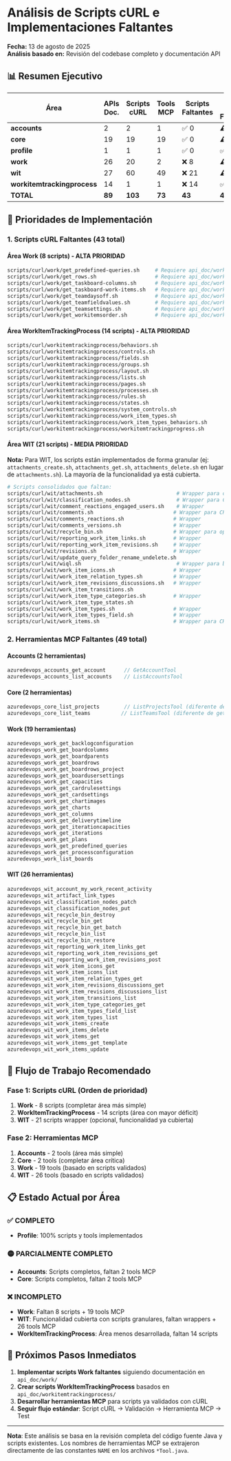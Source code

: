 # Análisis de Scripts cURL e Implementaciones Faltantes

**Fecha:** 13 de agosto de 2025  
**Análisis basado en:** Revisión del codebase completo y documentación API

## 📊 Resumen Ejecutivo

| Área | APIs Doc. | Scripts cURL | Tools MCP | Scripts Faltantes | Tools MCP Faltantes |
|------|-----------|--------------|-----------|-------------------|---------------------|
| **accounts** | 2 | 2 | 1 | ✅ 0 | ⚠️ 2 |
| **core** | 19 | 19 | 19 | ✅ 0 | ⚠️ 2 |
| **profile** | 1 | 1 | 1 | ✅ 0 | ✅ 0 |
| **work** | 26 | 20 | 2 | ❌ 8 | ⚠️ 19 |
| **wit** | 27 | 60 | 49 | ❌ 21 | ⚠️ 26 |
| **workitemtrackingprocess** | 14 | 1 | 1 | ❌ 14 | ✅ 0 |
| **TOTAL** | **89** | **103** | **73** | **43** | **49** |

## 🎯 Prioridades de Implementación

### 1. Scripts cURL Faltantes (43 total)

#### Área Work (8 scripts) - ALTA PRIORIDAD
```bash
scripts/curl/work/get_predefined-queries.sh     # Requiere api_doc/work/predefined-queries.md
scripts/curl/work/get_rows.sh                   # Requiere api_doc/work/rows.md
scripts/curl/work/get_taskboard-columns.sh      # Requiere api_doc/work/taskboard-columns.md
scripts/curl/work/get_taskboard-work-items.sh   # Requiere api_doc/work/taskboard-work-items.md
scripts/curl/work/get_teamdaysoff.sh            # Requiere api_doc/work/teamdaysoff.md
scripts/curl/work/get_teamfieldvalues.sh        # Requiere api_doc/work/teamfieldvalues.md
scripts/curl/work/get_teamsettings.sh           # Requiere api_doc/work/teamsettings.md
scripts/curl/work/get_workitemsorder.sh         # Requiere api_doc/work/workitemsorder.md
```

#### Área WorkItemTrackingProcess (14 scripts) - ALTA PRIORIDAD
```bash
scripts/curl/workitemtrackingprocess/behaviors.sh
scripts/curl/workitemtrackingprocess/controls.sh
scripts/curl/workitemtrackingprocess/fields.sh
scripts/curl/workitemtrackingprocess/groups.sh
scripts/curl/workitemtrackingprocess/layout.sh
scripts/curl/workitemtrackingprocess/lists.sh
scripts/curl/workitemtrackingprocess/pages.sh
scripts/curl/workitemtrackingprocess/processes.sh
scripts/curl/workitemtrackingprocess/rules.sh
scripts/curl/workitemtrackingprocess/states.sh
scripts/curl/workitemtrackingprocess/system_controls.sh
scripts/curl/workitemtrackingprocess/work_item_types.sh
scripts/curl/workitemtrackingprocess/work_item_types_behaviors.sh
scripts/curl/workitemtrackingprocess/workitemtrackingprogress.sh
```

#### Área WIT (21 scripts) - MEDIA PRIORIDAD
**Nota:** Para WIT, los scripts están implementados de forma granular (ej: `attachments_create.sh`, `attachments_get.sh`, `attachments_delete.sh` en lugar de `attachments.sh`). La mayoría de la funcionalidad ya está cubierta.

```bash
# Scripts consolidados que faltan:
scripts/curl/wit/attachments.sh                        # Wrapper para create/get/delete
scripts/curl/wit/classification_nodes.sh               # Wrapper para CRUD operations
scripts/curl/wit/comment_reactions_engaged_users.sh    # Wrapper
scripts/curl/wit/comments.sh                          # Wrapper para CRUD operations
scripts/curl/wit/comments_reactions.sh                # Wrapper
scripts/curl/wit/comments_versions.sh                 # Wrapper
scripts/curl/wit/recycle_bin.sh                       # Wrapper para operations
scripts/curl/wit/reporting_work_item_links.sh         # Wrapper
scripts/curl/wit/reporting_work_item_revisions.sh     # Wrapper
scripts/curl/wit/revisions.sh                         # Wrapper
scripts/curl/wit/update_query_folder_rename_undelete.sh
scripts/curl/wit/wiql.sh                               # Wrapper para by_id/by_query
scripts/curl/wit/work_item_icons.sh                   # Wrapper
scripts/curl/wit/work_item_relation_types.sh          # Wrapper
scripts/curl/wit/work_item_revisions_discussions.sh   # Wrapper
scripts/curl/wit/work_item_transitions.sh
scripts/curl/wit/work_item_type_categories.sh         # Wrapper
scripts/curl/wit/work_item_type_states.sh
scripts/curl/wit/work_item_types.sh                   # Wrapper
scripts/curl/wit/work_item_types_field.sh             # Wrapper
scripts/curl/wit/work_items.sh                        # Wrapper para CRUD operations
```

### 2. Herramientas MCP Faltantes (49 total)

#### Accounts (2 herramientas)
```java
azuredevops_accounts_get_account      // GetAccountTool
azuredevops_accounts_list_accounts    // ListAccountsTool
```

#### Core (2 herramientas)
```java
azuredevops_core_list_projects        // ListProjectsTool (diferente de get_projects)
azuredevops_core_list_teams          // ListTeamsTool (diferente de get_teams)
```

#### Work (19 herramientas)
```java
azuredevops_work_get_backlogconfiguration
azuredevops_work_get_boardcolumns
azuredevops_work_get_boardparents
azuredevops_work_get_boardrows
azuredevops_work_get_boardrows_project
azuredevops_work_get_boardusersettings
azuredevops_work_get_capacities
azuredevops_work_get_cardrulesettings
azuredevops_work_get_cardsettings
azuredevops_work_get_chartimages
azuredevops_work_get_charts
azuredevops_work_get_columns
azuredevops_work_get_deliverytimeline
azuredevops_work_get_iterationcapacities
azuredevops_work_get_iterations
azuredevops_work_get_plans
azuredevops_work_get_predefined_queries
azuredevops_work_get_processconfiguration
azuredevops_work_list_boards
```

#### WIT (26 herramientas)
```java
azuredevops_wit_account_my_work_recent_activity
azuredevops_wit_artifact_link_types
azuredevops_wit_classification_nodes_patch
azuredevops_wit_classification_nodes_put
azuredevops_wit_recycle_bin_destroy
azuredevops_wit_recycle_bin_get
azuredevops_wit_recycle_bin_get_batch
azuredevops_wit_recycle_bin_list
azuredevops_wit_recycle_bin_restore
azuredevops_wit_reporting_work_item_links_get
azuredevops_wit_reporting_work_item_revisions_get
azuredevops_wit_reporting_work_item_revisions_post
azuredevops_wit_work_item_icons_get
azuredevops_wit_work_item_icons_list
azuredevops_wit_work_item_relation_types_get
azuredevops_wit_work_item_revisions_discussions_get
azuredevops_wit_work_item_revisions_discussions_list
azuredevops_wit_work_item_transitions_list
azuredevops_wit_work_item_type_categories_get
azuredevops_wit_work_item_types_field_list
azuredevops_wit_work_item_types_list
azuredevops_wit_work_items_create
azuredevops_wit_work_items_delete
azuredevops_wit_work_items_get
azuredevops_wit_work_items_get_template
azuredevops_wit_work_items_update
```

## 🔄 Flujo de Trabajo Recomendado

### Fase 1: Scripts cURL (Orden de prioridad)
1. **Work** - 8 scripts (completar área más simple)
2. **WorkItemTrackingProcess** - 14 scripts (área con mayor déficit)
3. **WIT** - 21 scripts wrapper (opcional, funcionalidad ya cubierta)

### Fase 2: Herramientas MCP
1. **Accounts** - 2 tools (área más simple)
2. **Core** - 2 tools (completar área crítica)
3. **Work** - 19 tools (basado en scripts validados)
4. **WIT** - 26 tools (basado en scripts validados)

## 📋 Estado Actual por Área

### ✅ **COMPLETO**
- **Profile**: 100% scripts y tools implementados

### 🟡 **PARCIALMENTE COMPLETO**
- **Accounts**: Scripts completos, faltan 2 tools MCP
- **Core**: Scripts completos, faltan 2 tools MCP

### ❌ **INCOMPLETO**
- **Work**: Faltan 8 scripts + 19 tools MCP
- **WIT**: Funcionalidad cubierta con scripts granulares, faltan wrappers + 26 tools MCP
- **WorkItemTrackingProcess**: Área menos desarrollada, faltan 14 scripts

## 🎯 Próximos Pasos Inmediatos

1. **Implementar scripts Work faltantes** siguiendo documentación en `api_doc/work/`
2. **Crear scripts WorkItemTrackingProcess** basados en `api_doc/workitemtrackingprocess/`
3. **Desarrollar herramientas MCP** para scripts ya validados con cURL
4. **Seguir flujo estándar**: Script cURL → Validación → Herramienta MCP → Test

---
**Nota**: Este análisis se basa en la revisión completa del código fuente Java y scripts existentes. Los nombres de herramientas MCP se extrajeron directamente de las constantes `NAME` en los archivos `*Tool.java`.
